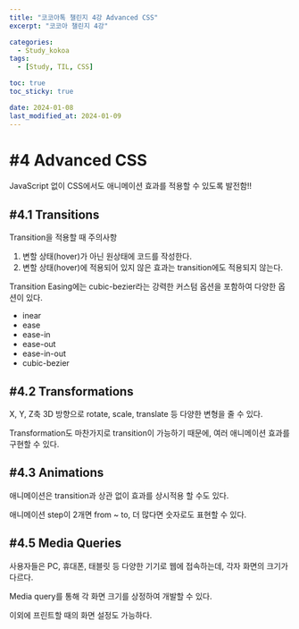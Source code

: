 ```yaml
---
title: "코코아톡 챌린지 4강 Advanced CSS"
excerpt: "코코아 챌린지 4강"

categories:
  - Study_kokoa
tags:
  - [Study, TIL, CSS]

toc: true
toc_sticky: true

date: 2024-01-08
last_modified_at: 2024-01-09
---
```


# #4 Advanced CSS

JavaScript 없이 CSS에서도 애니메이션 효과를 적용할 수 있도록 발전함!!

## #4.1 Transitions

<script src="https://gist.github.com/Seori15/5049e552c0148af1de842cdd4f10eff6.js"></script>

Transition을 적용할 때 주의사항

1. 변할 상태(hover)가 아닌 원상태에 코드를 작성한다.
2. 변할 상태(hover)에 적용되어 있지 않은 효과는 transition에도 적용되지 않는다.

Transition Easing에는 cubic-bezier라는 강력한 커스텀 옵션을 포함하여 다양한 옵션이 있다.

- inear
- ease
- ease-in
- ease-out
- ease-in-out
- cubic-bezier

## #4.2 Transformations

X, Y, Z축 3D 방향으로 rotate, scale, translate 등 다양한 변형을 줄 수 있다.

Transformation도 마찬가지로 transition이 가능하기 때문에, 여러 애니메이션 효과를 구현할 수 있다.

## #4.3 Animations

<script src="https://gist.github.com/Seori15/16d8943cfcdc442e6c4fb5534bb921ee.js"></script>

애니메이션은 transition과 상관 없이 효과를 상시적용 할 수도 있다.

애니메이션 step이 2개면 from ~ to, 더 많다면 숫자로도 표현할 수 있다.

## #4.5 Media Queries

<script src="https://gist.github.com/Seori15/a5617a0637cf64a31f0504f3cfbb3bce.js"></script>

사용자들은 PC, 휴대폰, 태블릿 등 다양한 기기로 웹에 접속하는데, 각자 화면의 크기가 다르다.

Media query를 통해 각 화면 크기를 상정하여 개발할 수 있다.

이외에 프린트할 때의 화면 설정도 가능하다.
